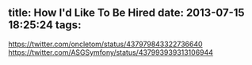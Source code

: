 title: How I&#39;d Like To Be Hired
date: 2013-07-15 18:25:24
tags:
---

https://twitter.com/oncletom/status/437979843322736640
https://twitter.com/ASGSymfony/status/437993939313106944
